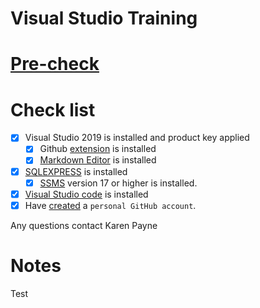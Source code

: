 # Visual Studio Training

# [Pre-check](#Check-List)



# Check list

- [x] Visual Studio 2019 is installed and product key applied
  - [x] Github [extension](https://marketplace.visualstudio.com/items?itemName=GitHub.GitHubExtensionforVisualStudio) is installed
  - [x] [Markdown Editor](https://marketplace.visualstudio.com/items?itemName=MadsKristensen.MarkdownEditor) is installed
- [x] [SQLEXPRESS](https://www.microsoft.com/en-us/sql-server/sql-server-downloads) is installed
  - [x] [SSMS](https://docs.microsoft.com/en-us/sql/ssms/sql-server-management-studio-ssms?view=sql-server-ver15) version 17 or higher is installed.
- [x] [Visual Studio code](https://code.visualstudio.com/download) is installed
- [x] Have [created](https://docs.github.com/en/get-started/signing-up-for-github/signing-up-for-a-new-github-account) a `personal GitHub account`.

Any questions contact Karen Payne

# Notes

Test

